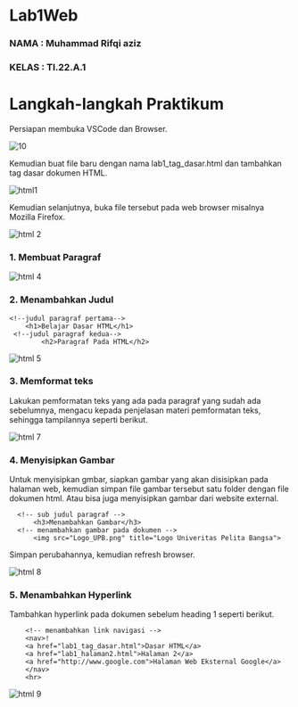 # Lab1Web
### NAMA  : Muhammad Rifqi aziz # 
### KELAS : TI.22.A.1
# Langkah-langkah Praktikum
Persiapan membuka VSCode dan Browser.

![10](https://github.com/iki020904/Lab1Web/assets/115804283/778de9b5-c752-440c-b80f-0e021fa27ac8)

Kemudian buat file baru dengan nama lab1_tag_dasar.html dan tambahkan tag dasar dokumen HTML.

![html1](https://github.com/iki020904/Lab1Web/assets/115804283/ff123d08-71cc-4f68-895c-ad9b7497f435)

Kemudian selanjutnya, buka file tersebut pada web browser misalnya Mozilla Firefox.

![html 2](https://github.com/iki020904/Lab1Web/assets/115804283/3b6e36db-c251-4c26-9138-b2eb0fcde999)

### 1. Membuat Paragraf

![html 4](https://github.com/iki020904/Lab1Web/assets/115804283/5017b4da-dac1-4d36-86e0-62322720ab45)

### 2. Menambahkan Judul
    <!--judul paragraf pertama-->
        <h1>Belajar Dasar HTML</h1>
     <!--judul paragraf kedua-->
            <h2>Paragraf Pada HTML</h2>

![html 5](https://github.com/iki020904/Lab1Web/assets/115804283/6b76e8ed-75e8-485e-93f3-fe2f70dee723)

### 3. Memformat teks
Lakukan pemformatan teks yang ada pada paragraf yang sudah ada sebelumnya, mengacu kepada
penjelasan materi pemformatan teks, sehingga tampilannya seperti berikut.

![html 7](https://github.com/iki020904/Lab1Web/assets/115804283/696ce322-9679-46b8-80d5-650cf08514d4)


### 4. Menyisipkan Gambar
Untuk menyisipkan gmbar, siapkan gambar yang akan disisipkan pada halaman web, kemudian
simpan file gambar tersebut satu folder dengan file dokumen html. Atau bisa juga menyisipkan
gambar dari website external.

      <!-- sub judul paragraf -->
          <h3>Menambahkan Gambar</h3>
      <!-- menambahkan gambar pada dokumen -->
          <img src="Logo_UPB.png" title="Logo Univeritas Pelita Bangsa">
    

Simpan perubahannya, kemudian refresh browser.

![html 8](https://github.com/iki020904/Lab1Web/assets/115804283/b9996f91-b966-4844-b1ec-995880dfa7b4)

### 5. Menambahkan Hyperlink
Tambahkan hyperlink pada dokumen sebelum heading 1 seperti berikut.

        <!-- menambahkan link navigasi -->
        <nav>!
        <a href="lab1_tag_dasar.html">Dasar HTML</a>
        <a href="lab1_halaman2.html">Halaman 2</a>
        <a href="http://www.google.com">Halaman Web Eksternal Google</a>
        </nav>
        <hr>


![html 9](https://github.com/iki020904/Lab1Web/assets/115804283/4a9847c8-0ba9-48a9-929f-a6b141768fb7)







    


